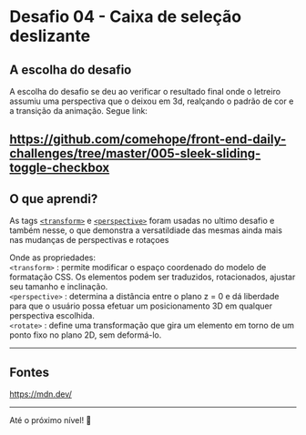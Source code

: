 # Desafio 04 - Caixa de seleção deslizante

## A escolha do desafio

A escolha do desafio se deu ao verificar o resultado final onde o letreiro assumiu uma perspectiva que o deixou em 3d, realçando o padrão de cor e a transição da animação. Segue link:

https://github.com/comehope/front-end-daily-challenges/tree/master/005-sleek-sliding-toggle-checkbox
---

## O que aprendi?


As tags [```<transform>```](https://developer.mozilla.org/en-US/docs/Web/CSS/transform) e [```<perspective>```](https://developer.mozilla.org/en-US/docs/Web/CSS/perspective) foram usadas no ultimo desafio e também nesse, o que demonstra a versatildiade das mesmas ainda mais nas mudanças de perspectivas e rotaçoes

Onde as propriedades: <br>
 ```<transform>``` : permite modificar o espaço coordenado do modelo de formatação CSS. Os elementos podem ser traduzidos, rotacionados, ajustar seu tamanho e inclinação.<br>
 ```<perspective>``` : determina a distância entre o plano z = 0 e dá liberdade para que o usuário possa efetuar um posicionamento 3D em qualquer perspectiva escolhida.<br>
```<rotate>``` : define uma transformação que gira um elemento em torno de um ponto fixo no plano 2D, sem deformá-lo. 

 ---

 ## Fontes

 https://mdn.dev/

 ---

 Até o próximo nível! :rocket: